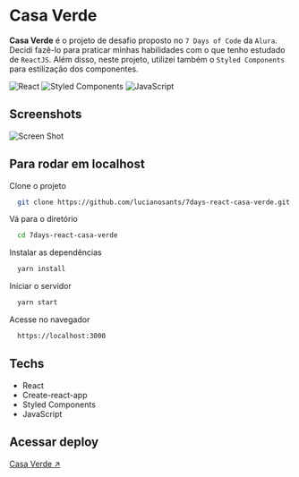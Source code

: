 
# Casa Verde

 **Casa Verde** é o projeto de desafio proposto no `7 Days of Code` da `Alura`. Decidi fazê-lo para praticar minhas habilidades com o que tenho estudado de `ReactJS`.
 Além disso, neste projeto, utilizei também o `Styled Components` para estilização dos componentes.
 
![React](https://img.shields.io/badge/react-%2320232a.svg?style=for-the-badge&logo=react&logoColor=%2361DAFB)
![Styled Components](https://img.shields.io/badge/styled--components-DB7093?style=for-the-badge&logo=styled-components&logoColor=white)
![JavaScript](https://img.shields.io/badge/javascript-%23323330.svg?style=for-the-badge&logo=javascript&logoColor=%23F7DF1E)

## Screenshots

![Screen Shot](https://user-images.githubusercontent.com/93036812/184509003-fd430155-b334-4e81-ab4d-4aad49a7b5e9.png)

## Para rodar em localhost

Clone o projeto

```bash
  git clone https://github.com/lucianosants/7days-react-casa-verde.git
```

Vá para o diretório

```bash
  cd 7days-react-casa-verde
```

Instalar as dependências

```bash
  yarn install
```

Iniciar o servidor

```bash
  yarn start
```

Acesse no navegador

```bash
  https://localhost:3000
```

## Techs
- React
- Create-react-app
- Styled Components
- JavaScript

## Acessar deploy

[Casa Verde ↗️](https://7days-react-casa-verde.vercel.app/)
